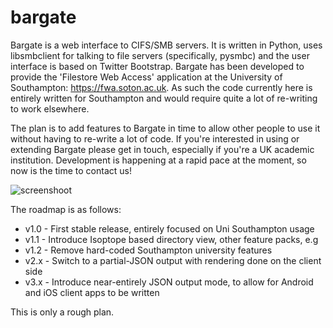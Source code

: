 bargate
=======

Bargate is a web interface to CIFS/SMB servers. It is written in Python, uses libsmbclient for talking to file servers (specifically, pysmbc) and the user interface is based on Twitter Bootstrap. Bargate has been developed to provide the 'Filestore Web Access' application at the University of Southampton: https://fwa.soton.ac.uk. As such the code currently here is entirely written for Southampton and would require quite a lot of re-writing to work elsewhere.

The plan is to add features to Bargate in time to allow other people to use it without having to re-write a lot of code. If you're interested in using or extending Bargate please get in touch, especially if you're a UK academic institution. Development is happening at a rapid pace at the moment, so now is the time to contact us!

![screenshoot](http://davidrichardbell.files.wordpress.com/2014/04/screen-shot-2014-04-21-at-19-30-55.png)

The roadmap is as follows:

* v1.0 - First stable release, entirely focused on Uni Southampton usage
* v1.1 - Introduce Isoptope based directory view, other feature packs, e.g
* v1.2 - Remove hard-coded Southampton university features
* v2.x - Switch to a partial-JSON output with rendering done on the client side
* v3.x - Introduce near-entirely JSON output mode, to allow for Android and iOS client apps to be written

This is only a rough plan.
